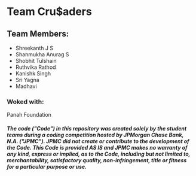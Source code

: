 # Team Cru$aders

## Team Members:
 - Shreekanth J S
 - Shanmukha Anurag S
 - Shobhit Tulshain
 - Ruthvika Rathod
 - Kanishk Singh
 - Sri Yagna
 - Madhavi
 
 ### Woked with:
 Panah Foundation

##### The code ("Code") in this repository was created solely by the student teams during a coding competition hosted by JPMorgan Chase Bank, N.A. ("JPMC").						JPMC did not create or contribute to the development of the Code.  This Code is provided AS IS and JPMC makes no warranty of any kind, express or implied, as to the Code,						including but not limited to, merchantability, satisfactory quality, non-infringement, title or fitness for a particular purpose or use.